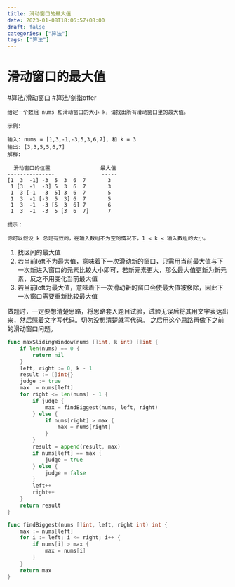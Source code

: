 ```yaml
---
title: 滑动窗口的最大值
date: 2023-01-08T18:06:57+08:00
draft: false
categories: ["算法"]
tags: ["算法"]
---
```


# 滑动窗口的最大值
#算法/滑动窗口
#算法/剑指offer

```
给定一个数组 nums 和滑动窗口的大小 k，请找出所有滑动窗口里的最大值。

示例:

输入: nums = [1,3,-1,-3,5,3,6,7], 和 k = 3
输出: [3,3,5,5,6,7] 
解释: 

  滑动窗口的位置                最大值
---------------               -----
[1  3  -1] -3  5  3  6  7       3
 1 [3  -1  -3] 5  3  6  7       3
 1  3 [-1  -3  5] 3  6  7       5
 1  3  -1 [-3  5  3] 6  7       5
 1  3  -1  -3 [5  3  6] 7       6
 1  3  -1  -3  5 [3  6  7]      7

提示：

你可以假设 k 总是有效的，在输入数组不为空的情况下，1 ≤ k ≤ 输入数组的大小。
```

1. 找区间的最大值
2. 若当前left不为最大值，意味着下一次滑动新的窗口，只需用当前最大值与下一次新进入窗口的元素比较大小即可，若新元素更大，那么最大值更新为新元素，反之不用变化当前最大值
3. 若当前left为最大值，意味着下一次滑动新的窗口会使最大值被移除，因此下一次窗口需要重新比较最大值

做题时，一定要想清楚思路，将思路套入题目试验，试验无误后将其用文字表达出来，然后照着文字写代码。切勿没想清楚就写代码。
之后用这个思路再做下之前的滑动窗口问题。

```go
func maxSlidingWindow(nums []int, k int) []int {
    if len(nums) == 0 {
        return nil
    }
    left, right := 0, k - 1
    result := []int{}
    judge := true
    max := nums[left]
    for right <= len(nums) - 1 {
        if judge {
            max = findBiggest(nums, left, right)
        } else {
            if nums[right] > max {
                max = nums[right]
            }
        }
        result = append(result, max)
        if nums[left] == max {
            judge = true
        } else {
            judge = false
        }
        left++
        right++
    }
    return result
}

func findBiggest(nums []int, left, right int) int {
    max := nums[left]
    for i := left; i <= right; i++ {
        if nums[i] > max {
            max = nums[i]
        }
    }
    return max
}
```